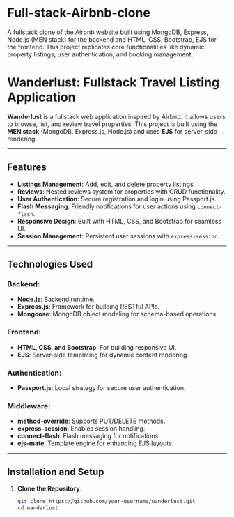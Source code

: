 # Full-stack-Airbnb-clone
A fullstack clone of the Airbnb website built using MongoDB, Express, Node.js (MEN stack) for the backend and HTML, CSS, Bootstrap, EJS for the frontend. This project replicates core functionalities like dynamic property listings, user authentication, and booking management. 
# Wanderlust: Fullstack Travel Listing Application

**Wanderlust** is a fullstack web application inspired by Airbnb. It allows users to browse, list, and review travel properties. This project is built using the **MEN stack** (MongoDB, Express.js, Node.js) and uses **EJS** for server-side rendering.

---

## Features
- **Listings Management**: Add, edit, and delete property listings.
- **Reviews**: Nested reviews system for properties with CRUD functionality.
- **User Authentication**: Secure registration and login using Passport.js.
- **Flash Messaging**: Friendly notifications for user actions using `connect-flash`.
- **Responsive Design**: Built with HTML, CSS, and Bootstrap for seamless UI.
- **Session Management**: Persistent user sessions with `express-session`.

---

## Technologies Used
### Backend:
- **Node.js**: Backend runtime.
- **Express.js**: Framework for building RESTful APIs.
- **Mongoose**: MongoDB object modeling for schema-based operations.

### Frontend:
- **HTML, CSS, and Bootstrap**: For building responsive UI.
- **EJS**: Server-side templating for dynamic content rendering.

### Authentication:
- **Passport.js**: Local strategy for secure user authentication.

### Middleware:
- **method-override**: Supports PUT/DELETE methods.
- **express-session**: Enables session handling.
- **connect-flash**: Flash messaging for notifications.
- **ejs-mate**: Template engine for enhancing EJS layouts.

---

## Installation and Setup

1. **Clone the Repository**:
   ```bash
   git clone https://github.com/your-username/wanderlust.git
   cd wanderlust
